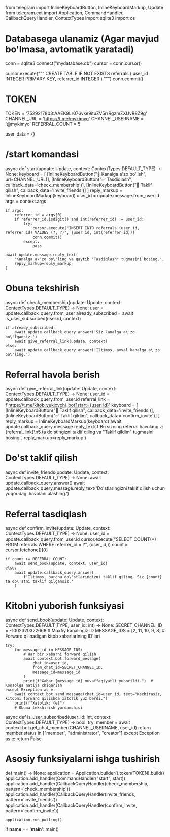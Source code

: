 from telegram import InlineKeyboardButton, InlineKeyboardMarkup, Update
from telegram.ext import Application, CommandHandler, CallbackQueryHandler, ContextTypes
import sqlite3
import os

# Databasega ulanamiz (Agar mavjud bo'lmasa, avtomatik yaratadi)
conn = sqlite3.connect("mydatabase.db")
cursor = conn.cursor()

cursor.execute("""
CREATE TABLE IF NOT EXISTS referrals (
    user_id INTEGER PRIMARY KEY,
    referrer_id INTEGER
)
""")
conn.commit()

# TOKEN
TOKEN = '7529217803:AAEK9Lr076vke9ituZV5rrRgzmZXUvR8Z9g'
CHANNEL_URL = 'https://t.me/mykimyo'
CHANNEL_USERNAME = '@mykimyo'
REFERRAL_COUNT = 5

user_data = {}

# /start komandasi
async def start(update: Update, context: ContextTypes.DEFAULT_TYPE) -> None:
    keyboard = [
        [InlineKeyboardButton("🔗 Kanalga a'zo bo'lish", url=CHANNEL_URL)],
        [InlineKeyboardButton("✅ Tasdiqlash", callback_data='check_membership')],
        [InlineKeyboardButton("📲 Taklif qilish", callback_data='invite_friends')]
    ]
    reply_markup = InlineKeyboardMarkup(keyboard)
    user_id = update.message.from_user.id
    args = context.args

    if args:
        referrer_id = args[0]
        if referrer_id.isdigit() and int(referrer_id) != user_id:
            try:
                cursor.execute("INSERT INTO referrals (user_id, referrer_id) VALUES (?, ?)", (user_id, int(referrer_id)))
                conn.commit()
            except:
                pass

    await update.message.reply_text(
        'Kanalga a\'zo bo\'ling va qaytib "Tasdiqlash" tugmasini bosing.',
        reply_markup=reply_markup
    )

# Obuna tekshirish
async def check_membership(update: Update, context: ContextTypes.DEFAULT_TYPE) -> None:
    user = update.callback_query.from_user
    already_subscribed = await is_user_subscribed(user.id, context)

    if already_subscribed:
        await update.callback_query.answer('Siz kanalga a\'zo bo\'lgansiz.')
        await give_referral_link(update, context)
    else:
        await update.callback_query.answer('Iltimos, avval kanalga a\'zo bo\'ling.')

# Referral havola berish
async def give_referral_link(update: Update, context: ContextTypes.DEFAULT_TYPE) -> None:
    user_id = update.callback_query.from_user.id
    referral_link = f'https://t.me/kitob_yuklovchi_bot?start={user_id}'
    keyboard = [
        [InlineKeyboardButton("📲 Taklif qilish", callback_data='invite_friends')],
        [InlineKeyboardButton("✅ Taklif qildim", callback_data='confirm_invite')]
    ]
    reply_markup = InlineKeyboardMarkup(keyboard)
    await update.callback_query.message.reply_text(
        f'Bu sizning referral havolangiz: {referral_link}\n5 ta do\'stingizni taklif qiling va "Taklif qildim" tugmasini bosing.',
        reply_markup=reply_markup
    )

# Do'st taklif qilish
async def invite_friends(update: Update, context: ContextTypes.DEFAULT_TYPE) -> None:
    await update.callback_query.answer()
    await update.callback_query.message.reply_text('Do\'stlaringizni taklif qilish uchun yuqoridagi havolani ulashing.')

# Referral tasdiqlash
async def confirm_invite(update: Update, context: ContextTypes.DEFAULT_TYPE) -> None:
    user_id = update.callback_query.from_user.id
    cursor.execute("SELECT COUNT(*) FROM referrals WHERE referrer_id = ?", (user_id,))
    count = cursor.fetchone()[0]

    if count >= REFERRAL_COUNT:
        await send_book(update, context, user_id)
    else:
        await update.callback_query.answer(
            f'Iltimos, barcha do\'stlaringizni taklif qiling. Siz {count} ta do\'stni taklif qilgansiz.'
        )

# Kitobni yuborish funksiyasi
async def send_book(update: Update, context: ContextTypes.DEFAULT_TYPE, user_id: int) -> None:
    SECRET_CHANNEL_ID = -1002320322668  # Maxfiy kanalingiz ID
    MESSAGE_IDS = [2, 11, 10, 9, 8]  # Forward qilinadigan kitob xabarlarining ID'lari

    try:
        for message_id in MESSAGE_IDS:
            # Har bir xabarni forward qilish
            await context.bot.forward_message(
                chat_id=user_id,
                from_chat_id=SECRET_CHANNEL_ID,
                message_id=message_id
            )
            print(f"Xabar {message_id} muvaffaqiyatli yuborildi.")  # Konsolga natija chiqarish
    except Exception as e:
        await context.bot.send_message(chat_id=user_id, text="Kechirasiz, kitobni forward qilishda xatolik yuz berdi.")
        print(f"Xatolik: {e}")
        # Obuna tekshirish yordamchisi
async def is_user_subscribed(user_id: int, context: ContextTypes.DEFAULT_TYPE) -> bool:
    try:
        member = await context.bot.get_chat_member(CHANNEL_USERNAME, user_id)
        return member.status in ["member", "administrator", "creator"]
    except Exception as e:
        return False

# Asosiy funksiyalarni ishga tushirish
def main() -> None:
    application = Application.builder().token(TOKEN).build()
    application.add_handler(CommandHandler("start", start))
    application.add_handler(CallbackQueryHandler(check_membership, pattern='check_membership'))
    application.add_handler(CallbackQueryHandler(invite_friends, pattern='invite_friends'))
    application.add_handler(CallbackQueryHandler(confirm_invite, pattern='confirm_invite'))

    application.run_polling()

if __name__ == '__main__':
    main()
